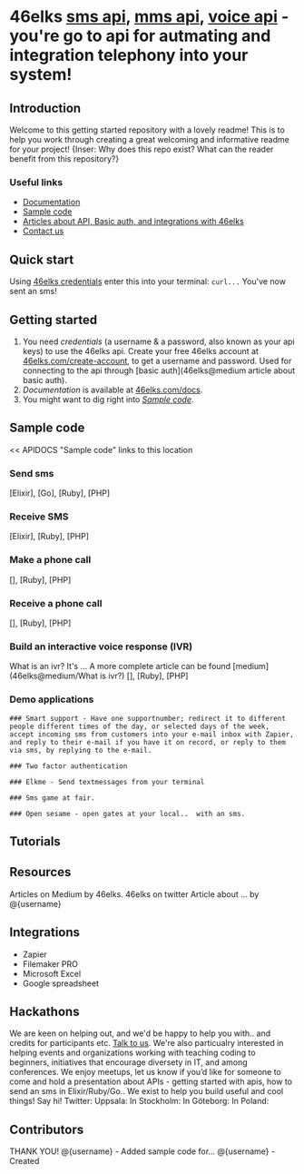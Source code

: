 # 46elks [sms api](https://46elks.com), [mms api](https://46elks.com), [voice api](https://46elks.com/link-to-details-about-voice) - you're go to api for autmating and integration telephony into your system!

## Introduction
Welcome to this getting started repository with a lovely readme! This is to help you work through creating a great welcoming and informative readme for your project! {Inser: Why does this repo exist? What can the reader benefit from this repository?}
  ### Useful links
  * [Documentation](https://46elks.com/docs)
  * [Sample code](#sample-code)
  * [Articles about API, Basic auth, and integrations with 46elks](46elks@medium) 
  * [Contact us](46elks.com/help#contact)

## Quick start
Using [46elks credentials]() enter this into your terminal:
``` curl... ``` 
You've now sent an sms!


## Getting started

1. You need *credentials* (a username & a password, also known as your api keys) to use the 46elks api. Create your free 46elks account at [46elks.com/create-account](https://www.46elks.com/create-account), to get a username and password. Used for connecting to the api through [basic auth](46elks@medium article about basic auth).
2. *Documentation* is available at [46elks.com/docs](https://46elks.com/docs).
3. You might want to dig right into *[Sample code](#examples)*.

## Sample code
<< APIDOCS "Sample code" links to this location

  ### Send sms
  [Elixir], [Go], [Ruby], [PHP]
  
  ### Receive SMS
  [Elixir], [Ruby], [PHP]
  
  ### Make a phone call
  [], [Ruby], [PHP]
  
  ### Receive a phone call
  [], [Ruby], [PHP]
  
  ### Build an interactive voice response (IVR)
  What is an ivr? It's ... A more complete article can be found [medium](46elks@medium/What is ivr?)
  [], [Ruby], [PHP]
  
  ### Demo applications
  
    ### Smart support - Have one supportnumber; redirect it to different people different times of the day, or selected days of the week, accept incoming sms from customers into your e-mail inbox with Zapier, and reply to their e-mail if you have it on record, or reply to them via sms, by replying to the e-mail.

    ### Two factor authentication
    
    ### Elkme - Send textmessages from your terminal
    
    ### Sms game at fair.
    
    ### Open sesame - open gates at your local..  with an sms.
  
  ## Tutorials
  
  ## Resources
  Articles on Medium by 46elks.
  46elks on twitter
  Article about ... by @{username}
  
  
## Integrations
  * Zapier
  * Filemaker PRO
  * Microsoft Excel
  * Google spreadsheet

## Hackathons
  We are keen on helping out, and we'd be happy to help you with.. and credits for participants etc. [Talk to us](mailto:hello@46elks.com). We're also particualry interested in helping events and organizations working with teaching coding to beginners, initiatives that encourage diversety in IT, and among conferences. We enjoy meetups, let us know if you’d like for someone to come and hold a presentation about APIs - getting started with apis, how to send an sms in Elixir/Ruby/Go..  We exist to help you build useful and cool things!
  Say hi! Twitter: Uppsala: In Stockholm: In Göteborg: In Poland:

## Contributors
  THANK YOU!
  @{username} - Added sample code for...
  @{username} - Created
  
